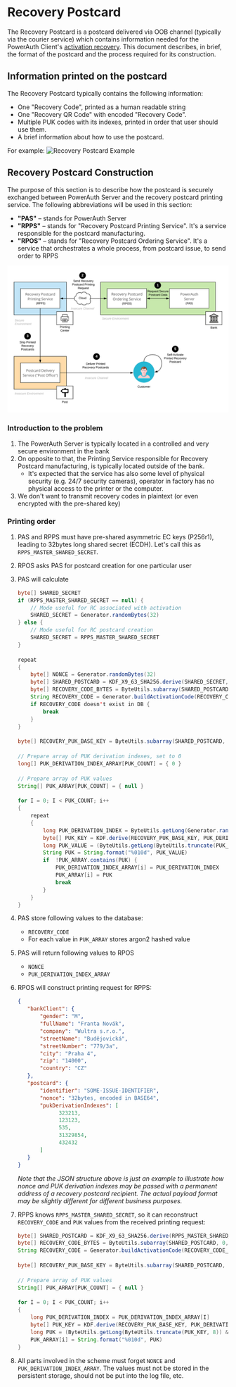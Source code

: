 # Recovery Postcard

The Recovery Postcard is a postcard delivered via OOB channel (typically via the courier service) which contains information needed for the PowerAuth Client's [activation recovery](Activation-Recovery.md). This document describes, in brief, the format of the postcard and the process required for its construction.

## Information printed on the postcard

The Recovery Postcard typically contains the following information:

- One "Recovery Code", printed as a human readable string
- One "Recovery QR Code" with encoded "Recovery Code".
- Multiple PUK codes with its indexes, printed in order that user should use them.
- A brief information about how to use the postcard.

For example:
![Recovery Postcard Example](resources/images/recovery-postcard-example.png)


## Recovery Postcard Construction

The purpose of this section is to describe how the postcard is securely exchanged between PowerAuth Server and the recovery postcard printing service. The following abbreviations will be used in this section:

- **"PAS"** – stands for PowerAuth Server
- **"RPPS"** – stands for "Recovery Postcard Printing Service". It's a service responsible for the postcard manufacturing.
- **"RPOS"** – stands for "Recovery Postcard Ordering Service". It's a service that orchestrates a whole process, from postcard issue, to send order to RPPS

![Recovery Postcard Construction - Architecture](resources/images/arch_cloud_printing_center.png)

### Introduction to the problem

1. The PowerAuth Server is typically located in a controlled and very secure environment in the bank
2. On opposite to that, the Printing Service responsible for Recovery Postcard manufacturing, is typically located outside of the bank.
   - It's expected that the service has also some level of physical security (e.g. 24/7 security cameras), operator in factory has no physical access to the printer or the computer.
3. We don't want to transmit recovery codes in plaintext (or even encrypted with the pre-shared key)


### Printing order

1. PAS and RPPS must have pre-shared asymmetric EC keys (P256r1), leading to 32bytes long shared secret (ECDH). Let's call this as `RPPS_MASTER_SHARED_SECRET`.

1. RPOS asks PAS for postcard creation for one particular user

1. PAS will calculate
   ```java
   byte[] SHARED_SECRET
   if (RPPS_MASTER_SHARED_SECRET == null) {
       // Mode useful for RC associated with activation
       SHARED_SECRET = Generator.randomBytes(32)
   } else {
       // Mode useful for RC postcard creation
       SHARED_SECRET = RPPS_MASTER_SHARED_SECRET
   }

   repeat
   {
       byte[] NONCE = Generator.randomBytes(32)
       byte[] SHARED_POSTCARD = KDF_X9_63_SHA256.derive(SHARED_SECRET, NONCE)
       byte[] RECOVERY_CODE_BYTES = ByteUtils.subarray(SHARED_POSTCARD, 0, 10)
       String RECOVERY_CODE = Generator.buildActivationCode(RECOVERY_CODE_BYTES)
       if RECOVERY_CODE doesn't exist in DB {
           break
       }
   }

   byte[] RECOVERY_PUK_BASE_KEY = ByteUtils.subarray(SHARED_POSTCARD, 10, 16)

   // Prepare array of PUK derivation indexes, set to 0
   long[] PUK_DERIVATION_INDEX_ARRAY[PUK_COUNT] = { 0 }

   // Prepare array of PUK values
   String[] PUK_ARRAY[PUK_COUNT] = { null }

   for I = 0; I < PUK_COUNT; i++
   {
       repeat
       {
           long PUK_DERIVATION_INDEX = ByteUtils.getLong(Generator.randomBytes(8))
           byte[] PUK_KEY = KDF.derive(RECOVERY_PUK_BASE_KEY, PUK_DERIVATION_INDEX)
           long PUK_VALUE = (ByteUtils.getLong(ByteUtils.truncate(PUK_KEY, 8)) & 0xFFFFFFFFFFL) % Math.pow(10,10)
           String PUK = String.format("%010d", PUK_VALUE)
           if  !PUK_ARRAY.contains(PUK) {
               PUK_DERIVATION_INDEX_ARRAY[i] = PUK_DERIVATION_INDEX
               PUK_ARRAY[i] = PUK
               break
           }
       }   
   }
   ```

1. PAS store following values to the database:
    - `RECOVERY_CODE`
    - For each value in `PUK_ARRAY` stores argon2 hashed value

1. PAS will return following values to RPOS
    - `NONCE`
    - `PUK_DERIVATION_INDEX_ARRAY`

1. RPOS will construct printing request for RPPS:
   ```json
   {
      "bankClient": {
          "gender": "M",
          "fullName": "Franta Novák",
          "company": "Wultra s.r.o.",
          "streetName": "Budějovická",
          "streetNumber": "779/3a",
          "city": "Praha 4",
          "zip": "14000",
          "country": "CZ"
      },
      "postcard": {
          "identifier": "SOME-ISSUE-IDENTIFIER",
          "nonce": "32bytes, encoded in BASE64",
          "pukDerivationIndexes": [
                323213,
                123123,
                535,
                31329854,
                432432
          ]
      }
   }
   ```
   _Note that the JSON structure above is just an example to illustrate how nonce and PUK derivation indexes may be passed with a permanent address of a recovery postcard recipient. The actual payload format may be slightly different for different business purposes._

1. RPPS knows `RPPS_MASTER_SHARED_SECRET`, so it can reconstruct `RECOVERY_CODE` and `PUK` values from the received printing request:
   ```java
   byte[] SHARED_POSTCARD = KDF_X9_63_SHA256.derive(RPPS_MASTER_SHARED_SECRET, NONCE)
   byte[] RECOVERY_CODE_BYTES = ByteUtils.subarray(SHARED_POSTCARD, 0, 10)
   String RECOVERY_CODE = Generator.buildActivationCode(RECOVERY_CODE_BYTES)

   byte[] RECOVERY_PUK_BASE_KEY = ByteUtils.subarray(SHARED_POSTCARD, 10, 16)

   // Prepare array of PUK values
   String[] PUK_ARRAY[PUK_COUNT] = { null }

   for I = 0; I < PUK_COUNT; i++
   {
       long PUK_DERIVATION_INDEX = PUK_DERIVATION_INDEX_ARRAY[I]   
       byte[] PUK_KEY = KDF.derive(RECOVERY_PUK_BASE_KEY, PUK_DERIVATION_INDEX)
       long PUK = (ByteUtils.getLong(ByteUtils.truncate(PUK_KEY, 8)) & 0xFFFFFFFFFF) % Math.pow(10,10)
       PUK_ARRAY[i] = String.format("%010d", PUK)
   }
   ```

1. All parts involved in the scheme must forget `NONCE` and `PUK_DERIVATION_INDEX_ARRAY`. The values must not be stored in the persistent storage, should not be put into the log file, etc.
